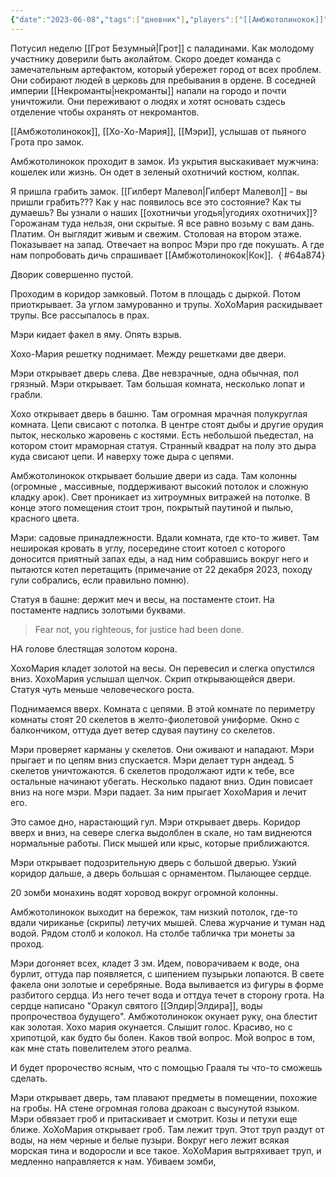 ```yaml
---
{"date":"2023-06-08","tags":["дневник"],"players":["[[Амбжотолинокок]]","[[Хо-Хо-Мария]]","[[Мэри]]"],"campaign":"GG Dungeon","metadated":true,"dg-publish":true,"previous-session":"[[1 июня 2023]]","next-session":"[[22 июня 2023]]","permalink":"/8-iyunya-2023/","dgPassFrontmatter":true}
---
```


Потусил неделю [[Грот Безумный\|Грот]] с паладинами. Как молодому участнику доверили быть аколайтом. Скоро доедет команда с замечательным артефактом, который убережет город от всех проблем. Они собирают людей в церковь для пребывания в ордене. В соседней империи [[Некроманты\|некроманты]] напали на городо и почти уничтожили. Они переживают о людях и хотят основать сздесь отделение чтобы охранять от некромантов.

[[Амбжотолинокок]], [[Хо-Хо-Мария]], [[Мэри]], услышав от пьяного Грота про замок.

Амбжотолинокок проходит в замок. Из укрытия выскакивает мужчина: кошелек или жизнь. Он одет в зеленый охотничий костюм, колпак.

Я пришла грабить замок. [[Гилберт Малевол\|Гилберт Малевол]] - вы пришли грабить??? Как у нас появилось все это состояние? Как ты думаешь? Вы узнали о наших [[охотничьи угодья\|угодиях охотничих]]? Горожанам туда нельзя, они скрытые. Я все равно возьму с вам дань. Платим. Он выглядит живым и свежим. Столовая на втором этаже. Показывает на запад. Отвечает на вопрос Мэри про где покушать. А где нам попробовать дичь спрашивает [[Амбжотолинокок\|Кок]]. 
{ #64a874}


Дворик совершенно пустой.

Проходим в коридор замковый. Потом в площадь с дыркой. Потом приоткрывает. За углом замурованно и трупы. ХоХоМария раскидывает трупы. Все рассыпалось в прах.

Мэри кидает факел в яму. Опять взрыв.

Хохо-Мария решетку поднимает. Между решетками две двери.

Мэри открывает дверь слева. Две невзрачные, одна обычная, пол грязный. Мэри открывает. Там большая комната, несколько лопат и грабли.

Хохо открывает дверь в башню. Там огромная мрачная полукруглая комната. Цепи свисают с потолка. В центре стоят дыбы и другие орудия пыток, несколько жаровень с костями. Есть небольшой пьедестал, на котором стоит мраморная статуя. Странный квадрат на полу это дыра куда свисают цепи. И наверху тоже дыра с цепями.

Амбжотолинокок открывает большие двери из сада. Там колонны (огромные , массивные, поддерживают высокий потолок и сложную кладку арок). Свет проникает из хитроумных витражей на потолке. В конце этого помещения стоит трон, покрытый паутиной и пылью, красного цвета.

Мэри: садовые принадлежности. Вдали комната, где кто-то живет. Там неширокая кровать в углу, посередине стоит котоел с которого доносится приятный запах еды, а над ним собравшись вокруг него и пытаются котел перетащить (примечание от 22 декабря 2023, походу гули собрались, если правильно помню).

Статуя в башне: держит меч и весы, на постаменте стоит. На постаменте надпись золотыми буквами.

> Fear not, you righteous, for justice had been done. 

НА голове блестящая золотом корона.

ХохоМария кладет золотой на весы. Он перевесил и слегка опустился вниз. ХохоМария услышал щелчок. Скрип открывающейся двери. Статуя чуть меньше человеческого роста.

Поднимаемся вверх. Комната с цепями. В этой комнате по периметру комнаты стоят 20 скелетов в желто-фиолетовой униформе. Окно с балкончиком, оттуда дует ветер сдувая паутину со скелетов.

Мэри проверяет карманы у скелетов. Они оживают и нападают. Мэри прыгает и по цепям вниз спускается. Мэри делает турн андеад. 5 скелетов уничтожаются. 6 скелетов продолжают идти к тебе, все остальные начинают убегать. Несколько падают вниз. Один повисает вниз на ноге мэри. Мэри падает. За ним прыгает ХохоМария и лечит его.

Это самое дно, нарастающий гул. Мэри открывает дверь. Коридор вверх и вниз, на севере слегка выдолблен в скале, но там виднеются нормальные работы. Писк мышей или крыс, которые приближаются.

Мэри открывает подозрительную дверь с большой дверью. Узкий коридор дальше, а дверь большая с орнаментом. Пылающее сердце.

20 зомби монахинь водят хоровод вокруг огромной колонны. 

Амбжотолинокок выходит на бережок, там низкий потолок, где-то вдали чириканье (скрипы) летучих мышей. Слева журчание и туман над водой. Рядом столб и колокол. На столбе табличка три монеты за проход.

Мэри догоняет всех, кладет 3 зм. Идем, поворачиваем к воде, она бурлит, оттуда пар появляется, с шипением пузырьки лопаются. В свете факела они золотые и серебряные. Вода выливается из фигуры в форме разбитого сердца. Из него течет вода и оттдуа течет в сторону грота. На сердце написано "Оракул святого [[Элдир\|Элдира]], воды пропрочествоа будущего". Амбжотолинокок окунает руку, она блестит как золотая. Хохо мария окунается. Слышит голос. Красиво, но с хрипотцой, как будто бы болен. Каков твой вопрос. Мой вопрос в том, как мне стать повелителем этого реалма.

И будет пророчество ясным, что с помощью Грааля ты что-то сможешь сделать.

Мэри открывает дверь, там плавают предметы в помещении, похожие на гробы. НА стене огромная голова дракоан с высунутой языком. Мэри обвязает гроб и притаскивает и смотрит. Козы и петухи еще ближе. ХоХоМария открывает гроб. Там лежит труп. Этот труп раздут от воды, на нем черные и белые пузыри. Вокруг него лежит всякая морская тина и водоросли и все такое. ХоХоМария вытряхивает труп, и медленно направляется к нам. Убиваем зомби,